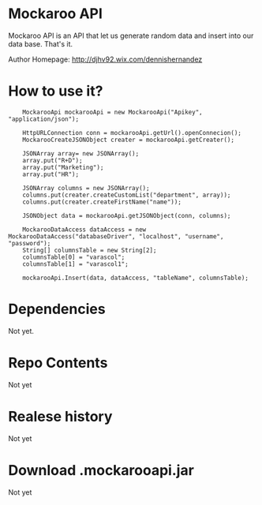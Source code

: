 Mockaroo API
================

Mockaroo API is an API that let us generate random data and insert into our data base. That's it.


Author Homepage:      http://djhv92.wix.com/dennishernandez<br />

How to use it?
==============

        MockarooApi mockarooApi = new MockarooApi("Apikey", "application/json"); 

        HttpURLConnection conn = mockarooApi.getUrl().openConnecion();
		MockarooCreateJSONObject creater = mockarooApi.getCreater();
		
		JSONArray array= new JSONArray();
		array.put("R+D");
		array.put("Marketing");
		array.put("HR");

		JSONArray columns = new JSONArray();
		columns.put(creater.createCustomList("department", array));
		columns.put(creater.createFirstName("name"));

		JSONObject data = mockarooApi.getJSONObject(conn, columns);
	
		MockarooDataAccess dataAccess = new MockarooDataAccess("databaseDriver", "localhost", "username", "password");
		String[] columnsTable = new String[2];
		columnsTable[0] = "varascol";
		columnsTable[1] = "varascol1";
		
		mockarooApi.Insert(data, dataAccess, "tableName", columnsTable);

Dependencies
=============
Not yet.

Repo Contents
=============

Not yet

Realese history
======================
Not yet

Download .mockarooapi.jar
=======================
Not yet


